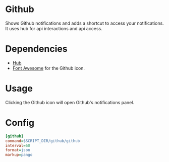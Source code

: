 # Github

Shows Github notifications and adds a shortcut to access your notifications. It uses hub for api interactions and api access.

# Dependencies

- [Hub](https://github.com/github/hub)
- [Font Awesome](https://fontawesome.com) for the Github icon.

# Usage

Clicking the Github icon will open Github's notifications panel.

# Config

```ini
[github]
command=$SCRIPT_DIR/github/github
interval=60
format=json
markup=pango
```
